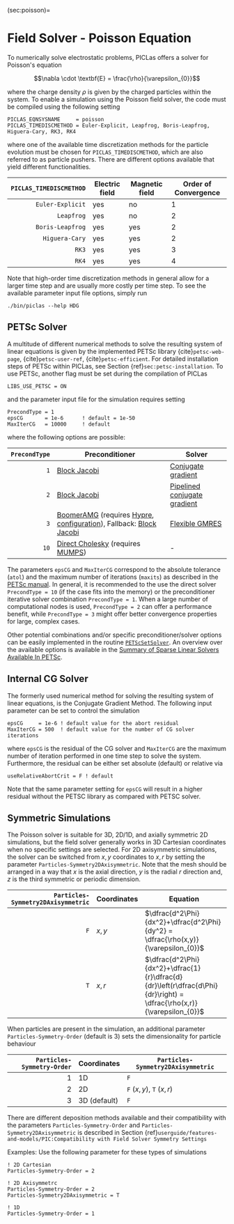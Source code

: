 (sec:poisson)=
# Field Solver - Poisson Equation
To numerically solve electrostatic problems, PICLas offers a solver for Poisson's equation

$$\nabla \cdot \textbf{E} = \frac{\rho}{\varepsilon_{0}}$$

where the charge density $\rho$ is given by the charged particles within the system.
To enable a simulation using the Poisson field solver, the code must be compiled using the following setting

    PICLAS_EQNSYSNAME     = poisson
    PICLAS_TIMEDISCMETHOD = Euler-Explicit, Leapfrog, Boris-Leapfrog, Higuera-Cary, RK3, RK4

where one of the available time discretization methods for the particle evolution must be chosen for `PICLAS_TIMEDISCMETHOD`, which
are also referred to as particle pushers.
There are different options available that yield different functionalities.

| `PICLAS_TIMEDISCMETHOD` | Electric field | Magnetic field | Order of Convergence |
| ----------------------: | -------------- | -------------- | -------------------- |
|        `Euler-Explicit` | yes            | no             | 1                    |
|              `Leapfrog` | yes            | no             | 2                    |
|        `Boris-Leapfrog` | yes            | yes            | 2                    |
|          `Higuera-Cary` | yes            | yes            | 2                    |
|                   `RK3` | yes            | yes            | 3                    |
|                   `RK4` | yes            | yes            | 4                    |

Note that high-order time discretization methods in general allow for a larger time step and are usually more costly per time step.
To see the available parameter input file options, simply run

    ./bin/piclas --help HDG

## PETSc Solver
A multitude of different numerical methods to solve the resulting system of linear equations is given by the implemented PETSc
library {cite}`petsc-web-page`, {cite}`petsc-user-ref`, {cite}`petsc-efficient`. For detailed installation steps of PETSc within PICLas, see Section {ref}`sec:petsc-installation`.
To use PETSc, another flag must be set during the compilation of PICLas

    LIBS_USE_PETSC = ON

and the parameter input file for the simulation requires setting

    PrecondType = 1
    epsCG       = 1e-6      ! default = 1e-50
    MaxIterCG   = 10000     ! default

where the following options are possible:

| `PrecondType` | Preconditioner                                                                                                                                                                                                                                                                                             | Solver                                                                            |
| ------------: | ---------------------------------------------------------------------------------------------------------------------------------------------------------------------------------------------------------------------------------------------------------------------------------------------------------- | --------------------------------------------------------------------------------- |
|           `1` | [Block Jacobi](https://petsc.org/main/manualpages/PC/PCBJACOBI/)                                                                                                                                                                                                                                           | [Conjugate gradient](https://petsc.org/main/manualpages/KSP/KSPCG/)               |
|           `2` | [Block Jacobi](https://petsc.org/main/manualpages/PC/PCBJACOBI/)                                                                                                                                                                                                                                           | [Pipelined conjugate gradient](https://petsc.org/main/manualpages/KSP/KSPPIPECG/) |
|           `3` | [BoomerAMG](https://hypre.readthedocs.io/en/latest/solvers-boomeramg.html) (requires [Hypre](https://hypre.readthedocs.io/en/latest/index.html), [configuration](https://mooseframework.inl.gov/application_usage/hypre.html)), Fallback: [Block Jacobi](https://petsc.org/main/manualpages/PC/PCBJACOBI/) | [Flexible GMRES](https://petsc.org/main/manualpages/KSP/KSPFGMRES/)               |
|          `10` | [Direct Cholesky](https://petsc.org/main/manualpages/PC/PCCHOLESKY/) (requires [MUMPS](https://mumps-solver.org/index.php))                                                                                                                                                                                | -                                                                                 |

The parameters `epsCG` and `MaxIterCG` correspond to the absolute tolerance (`atol`) and the maximum number of iterations (`maxits`) as described in the [PETSc manual](https://petsc.org/main/manual/ksp/#convergence-tests). In general, it is recommended to the use the direct solver `PrecondType = 10` (if the case fits into the memory) or the preconditioner iterative solver combination `PrecondType = 1`. When a large number of computational nodes is used, `PrecondType = 2` can offer a performance benefit, while `PrecondType = 3` might offer better convergence properties for large, complex cases.

Other potential combinations and/or specific preconditioner/solver options can be easily implemented in the routine [`PETScSetSolver`](https://github.com/piclas-framework/piclas/blob/master/src/hdg/hdg.f90). An overview over the available options is available in the [Summary of Sparse Linear Solvers Available In PETSc](https://petsc.org/main/overview/linear_solve_table/).

## Internal CG Solver
The formerly used numerical method for solving the resulting system of linear equations, is the Conjugate Gradient Method. The following
input parameter can be set to control the simulation

    epsCG     = 1e-6 ! default value for the abort residual
    MaxIterCG = 500  ! default value for the number of CG solver iterations

where `epsCG` is the residual of the CG solver and `MaxIterCG` are the maximum number of iteration performed in one time step to
solve the system.
Furthermore, the residual can be either set absolute (default) or relative via

    useRelativeAbortCrit = F ! default

Note that the same parameter setting for `epsCG` will result in a higher residual without the PETSC library as compared with PETSC solver.

## Symmetric Simulations

The Poisson solver is suitable for 3D, 2D/1D, and axially symmetric 2D simulations, but the field solver generally works in 3D Cartesian coordinates when no specific settings are selected.
For 2D axisymmetric simulations, the solver can be switched from $x,y$ coordinates to $x,r$ by setting the parameter `Particles-Symmetry2DAxisymmetric`.
Note that the mesh should be arranged in a way that $x$ is the axial direction, $y$ is the radial $r$ direction and, $z$ is the third symmetric or periodic dimension.

| `Particles-Symmetry2DAxisymmetric` | **Coordinates** | **Equation**                                                                                                          |
| ---------------------------------: | --------------- | --------------------------------------------------------------------------------------------------------------------- |
|                                `F` | $x,y$           | $\dfrac{d^2\Phi}{dx^2}+\dfrac{d^2\Phi}{dy^2} = \dfrac{\rho(x,y)}{\varepsilon_{0}}$                                    |
|                                `T` | $x,r$           | $\dfrac{d^2\Phi}{dx^2}+\dfrac{1}{r}\dfrac{d}{dr}\left(r\dfrac{d\Phi}{dr}\right) = \dfrac{\rho(x,r)}{\varepsilon_{0}}$ |

When particles are present in the simulation, an additional parameter `Particles-Symmetry-Order` (default is 3) sets the
dimensionality for particle behaviour

| `Particles-Symmetry-Order` | **Coordinates** | `Particles-Symmetry2DAxisymmetric` |
| -------------------------: | --------------- | ---------------------------------- |
|                          1 | 1D              | `F`                                |
|                          2 | 2D              | `F` ($x,y$), `T` ($x,r$)           |
|                          3 | 3D (default)    | `F`                                |

There are different deposition methods available and their compatibility with the parameters `Particles-Symmetry-Order` and `Particles-Symmetry2DAxisymmetric` is described in
Section {ref}`userguide/features-and-models/PIC:Compatibility with Field Solver Symmetry Settings`

Examples: Use the following parameter for these types of simulations

    ! 2D Cartesian
    Particles-Symmetry-Order = 2

    ! 2D Axisymmetrc
    Particles-Symmetry-Order = 2
    Particles-Symmetry2DAxisymmetric = T

    ! 1D
    Particles-Symmetry-Order = 1

